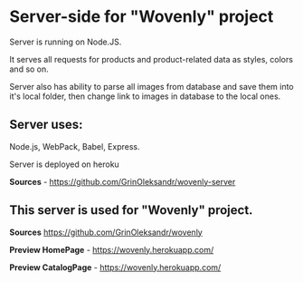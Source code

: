# Server-side for "Wovenly" project 

Server is running on Node.JS. 

It serves all requests for products and product-related data as styles, colors and so on.

Server also has ability to parse all images from database and save them into it's local folder, then change link to images in database to the local ones.

## Server uses:
Node.js, WebPack, Babel, Express.

Server is deployed on heroku

**Sources** - https://github.com/GrinOleksandr/wovenly-server


## This server is used for "Wovenly" project. 

**Sources** https://github.com/GrinOleksandr/wovenly

**Preview HomePage** - https://wovenly.herokuapp.com/ 

**Preview CatalogPage** - https://wovenly.herokuapp.com/












       
